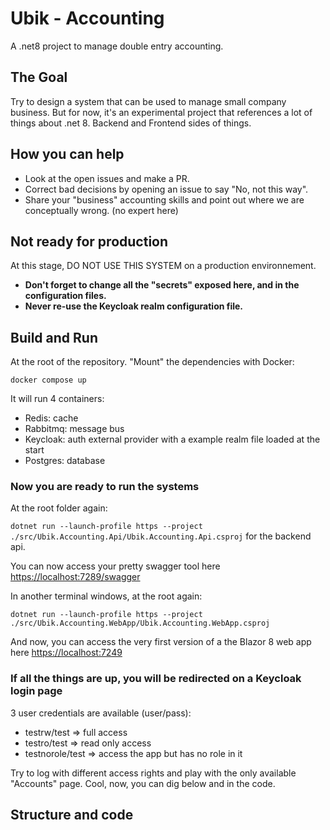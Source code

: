 # Ubik - Accounting

A .net8 project to manage double entry accounting.

## The Goal

Try to design a system that can be used to manage small company business.
But for now, it's an experimental project that references a lot of things about .net 8. Backend and Frontend sides of things.

## How you can help

- Look at the open issues and make a PR.
- Correct bad decisions by opening an issue to say "No, not this way".
- Share your "business" accounting skills and point out where we are conceptually wrong. (no expert here)

## Not ready for production

At this stage, DO NOT USE THIS SYSTEM on a production environnement.

- **Don't forget to change all the "secrets" exposed here, and in the configuration files.**
- **Never re-use the Keycloak realm configuration file.**

## Build and Run

At the root of the repository. "Mount" the dependencies with Docker:

`docker compose up`

It will run 4 containers:

- Redis: cache
- Rabbitmq: message bus
- Keycloak: auth external provider with a example realm file loaded at the start
- Postgres: database

### Now you are ready to run the systems

At the root folder again:

`dotnet run --launch-profile https --project ./src/Ubik.Accounting.Api/Ubik.Accounting.Api.csproj` for the backend api.

You can now access your pretty swagger tool here <https://localhost:7289/swagger>

In another terminal windows, at the root again:

`dotnet run --launch-profile https --project ./src/Ubik.Accounting.WebApp/Ubik.Accounting.WebApp.csproj`

And now, you can access the very first version of a the Blazor 8 web app here <https://localhost:7249>

### If all the things are up, you will be redirected on a Keycloak login page

3 user credentials are available (user/pass):

- testrw/test => full access
- testro/test => read only access
- testnorole/test => access the app but has no role in it

Try to log with different access rights and play with the only available "Accounts" page. Cool, now, you can dig below and in the code.

## Structure and code
